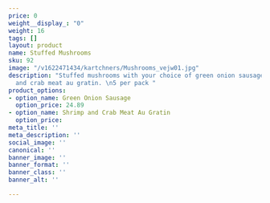 ```yaml
---
price: 0
weight__display_: "0"
weight: 16
tags: []
layout: product
name: Stuffed Mushrooms
sku: 92
image: "/v1622471434/kartchners/Mushrooms_vejw01.jpg"
description: "Stuffed mushrooms with your choice of green onion sausage or shrimp
  and crab meat au gratin. \n5 per pack "
product_options:
- option_name: Green Onion Sausage
  option_price: 24.89
- option_name: Shrimp and Crab Meat Au Gratin
  option_price: 
meta_title: ''
meta_description: ''
social_image: ''
canonical: ''
banner_image: ''
banner_format: ''
banner_class: ''
banner_alt: ''

---
```


